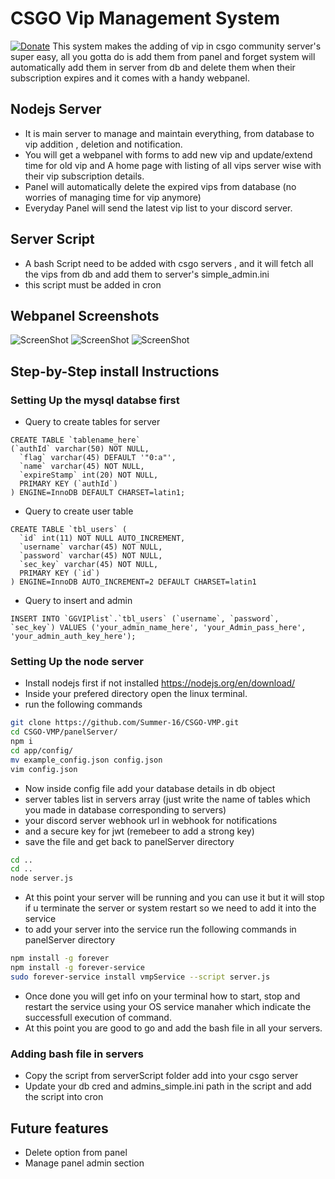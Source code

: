 # CSGO Vip Management System
[![Donate](https://img.shields.io/badge/Donate-PayPal-green.svg)](https://www.paypal.me/Shivam169)
This system makes the adding of vip in csgo community server's super easy, all you gotta do is add them from panel and forget system will automatically add them in server from db and delete them when their subscription expires and it comes with a handy webpanel.

## Nodejs Server
- It is main server to manage and maintain everything, from database to vip addition , deletion and notification.
- You will get a webpanel with forms to add new vip and update/extend time for old vip and A home page with listing of all vips server wise with their vip subscription details.
- Panel will automatically delete the expired vips from database (no worries of managing time for vip anymore)
- Everyday Panel will send the latest vip list to your discord server.
 

## Server Script
- A bash Script need to be added with csgo servers , and it will fetch all the vips from db and add them to server's simple_admin.ini 
- this script must be added in cron

## Webpanel Screenshots
![ScreenShot](https://github.com/Summer-16/CSGO-VMP/blob/master/screenshots/VMP1_SS.png)
![ScreenShot](https://github.com/Summer-16/CSGO-VMP/blob/master/screenshots/VMP2_SS.png)
![ScreenShot](https://github.com/Summer-16/CSGO-VMP/blob/master/screenshots/VMP3_SS.png)

## Step-by-Step install Instructions
### Setting Up the mysql databse first
- Query to create tables for server
```mysql
CREATE TABLE `tablename_here`
(`authId` varchar(50) NOT NULL,
  `flag` varchar(45) DEFAULT '"0:a"',
  `name` varchar(45) NOT NULL,
  `expireStamp` int(20) NOT NULL,
  PRIMARY KEY (`authId`)
) ENGINE=InnoDB DEFAULT CHARSET=latin1;
```
- Query to create user table
```mysql
CREATE TABLE `tbl_users` (
  `id` int(11) NOT NULL AUTO_INCREMENT,
  `username` varchar(45) NOT NULL,
  `password` varchar(45) NOT NULL,
  `sec_key` varchar(45) NOT NULL,
  PRIMARY KEY (`id`)
) ENGINE=InnoDB AUTO_INCREMENT=2 DEFAULT CHARSET=latin1
```
- Query to insert and admin 
```mysql
INSERT INTO `GGVIPlist`.`tbl_users` (`username`, `password`, `sec_key`) VALUES ('your_admin_name_here', 'your_Admin_pass_here', 'your_admin_auth_key_here');
```

### Setting Up the node server
- Install nodejs first if not installed https://nodejs.org/en/download/
- Inside your prefered directory open the linux terminal.
- run the following commands
```bash
git clone https://github.com/Summer-16/CSGO-VMP.git
cd CSGO-VMP/panelServer/
npm i
cd app/config/
mv example_config.json config.json
vim config.json
```
- Now inside config file add your database details in db object
- server tables list in servers array (just write the name of tables which you made in database corresponding to servers)
- your discord server webhook url in webhook for notifications
- and a secure key for jwt (remebeer to add a strong key)
- save the file and get back to panelServer directory
```bash
cd ..
cd ..
node server.js
```
- At this point your server will be running and you can use it but it will stop if u terminate the server or system restart so we need to add it into the service
- to add your server into the service run the following commands in panelServer directory
```bash
npm install -g forever
npm install -g forever-service
sudo forever-service install vmpService --script server.js
```
- Once done you will get info on your terminal how to start, stop and restart the service using your OS service manaher which indicate the successfull execution of command.
- At this point you are good to go and add the bash file in all your servers.

### Adding bash file in servers
- Copy the script from serverScript folder add into your csgo server 
- Update your db cred and admins_simple.ini path in the script and add the script into cron


## Future features 
- Delete option from panel
- Manage panel admin section

